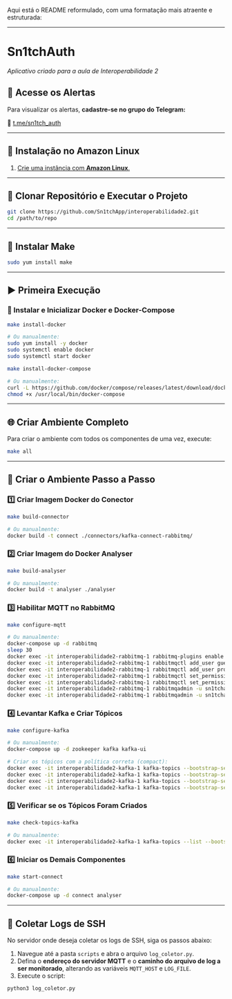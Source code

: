 Aqui está o README reformulado, com uma formatação mais atraente e estruturada:

---

# **Sn1tchAuth**  
*Aplicativo criado para a aula de Interoperabilidade 2*

## **💬 Acesse os Alertas**
Para visualizar os alertas, **cadastre-se no grupo do Telegram:**

🔗 [t.me/sn1tch_auth](https://t.me/sn1tch_auth)

---

## **🚀 Instalação no Amazon Linux**
1. [Crie uma instância com **Amazon Linux**.](https://docs.aws.amazon.com/pt_br/AWSEC2/latest/UserGuide/option3-task1-launch-ec2-instance.html)

---

## **📂 Clonar Repositório e Executar o Projeto**
```bash
git clone https://github.com/Sn1tchApp/interoperabilidade2.git
cd /path/to/repo
```

---

## **🔧 Instalar Make**
```bash
sudo yum install make
```

---

## **▶️ Primeira Execução**

### **🔨 Instalar e Inicializar Docker e Docker-Compose**
```bash
make install-docker

# Ou manualmente:
sudo yum install -y docker
sudo systemctl enable docker
sudo systemctl start docker
```
```bash
make install-docker-compose

# Ou manualmente:
curl -L https://github.com/docker/compose/releases/latest/download/docker-compose-$(uname -s)-$(uname -m) -o /usr/local/bin/docker-compose
chmod +x /usr/local/bin/docker-compose
```

---

## **🌐 Criar Ambiente Completo**
Para criar o ambiente com todos os componentes de uma vez, execute:
```bash
make all
```

---

## **🔄 Criar o Ambiente Passo a Passo**

### **1️⃣ Criar Imagem Docker do Conector**
```bash
make build-connector

# Ou manualmente:
docker build -t connect ./connectors/kafka-connect-rabbitmq/
```

### **2️⃣ Criar Imagem do Docker Analyser**
```bash
make build-analyser

# Ou manualmente:
docker build -t analyser ./analyser
```

### **3️⃣ Habilitar MQTT no RabbitMQ**
```bash
make configure-mqtt

# Ou manualmente:
docker-compose up -d rabbitmq
sleep 30
docker exec -it interoperabilidade2-rabbitmq-1 rabbitmq-plugins enable rabbitmq_mqtt
docker exec -it interoperabilidade2-rabbitmq-1 rabbitmqctl add_user guest guest
docker exec -it interoperabilidade2-rabbitmq-1 rabbitmqctl add_user producer sn1tchapp
docker exec -it interoperabilidade2-rabbitmq-1 rabbitmqctl set_permissions -p / guest ".*" ".*" ".*"
docker exec -it interoperabilidade2-rabbitmq-1 rabbitmqctl set_permissions -p / producer ".*" ".*" ".*"
docker exec -it interoperabilidade2-rabbitmq-1 rabbitmqadmin -u sn1tchapp -p sn1tchapp declare queue name=security durable=true
docker exec -it interoperabilidade2-rabbitmq-1 rabbitmqadmin -u sn1tchapp -p sn1tchapp declare binding source="amq.topic" destination_type="queue" destination="security" routing_key=security
```

### **4️⃣ Levantar Kafka e Criar Tópicos**
```bash
make configure-kafka

# Ou manualmente:
docker-compose up -d zookeeper kafka kafka-ui

# Criar os tópicos com a política correta (compact):
docker exec -it interoperabilidade2-kafka-1 kafka-topics --bootstrap-server localhost:9092 --create --topic connect-offsets --partitions 1 --replication-factor 1 --config cleanup.policy=compact
docker exec -it interoperabilidade2-kafka-1 kafka-topics --bootstrap-server localhost:9092 --create --topic connect-config --partitions 1 --replication-factor 1 --config cleanup.policy=compact
docker exec -it interoperabilidade2-kafka-1 kafka-topics --bootstrap-server localhost:9092 --create --topic connect-status --partitions 1 --replication-factor 1 --config cleanup.policy=compact
docker exec -it interoperabilidade2-kafka-1 kafka-topics --bootstrap-server localhost:9092 --create --topic security --partitions 1 --replication-factor 1 --config cleanup.policy=compact
```

### **5️⃣ Verificar se os Tópicos Foram Criados**
```bash
make check-topics-kafka

# Ou manualmente:
docker exec -it interoperabilidade2-kafka-1 kafka-topics --list --bootstrap-server localhost:9092
```

### **6️⃣ Iniciar os Demais Componentes**
```bash
make start-connect

# Ou manualmente:
docker-compose up -d connect analyser
```

---

## **📡 Coletar Logs de SSH**

No servidor onde deseja coletar os logs de SSH, siga os passos abaixo:

1. Navegue até a pasta `scripts` e abra o arquivo `log_coletor.py`.
2. Defina o **endereço do servidor MQTT** e o **caminho do arquivo de log a ser monitorado**, alterando as variáveis `MQTT_HOST` e `LOG_FILE`.
3. Execute o script:
```bash
python3 log_coletor.py
```
